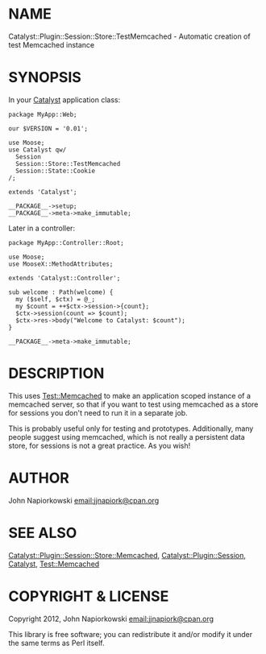 # NAME

Catalyst::Plugin::Session::Store::TestMemcached - Automatic creation of test Memcached instance

# SYNOPSIS

In your [Catalyst](http://search.cpan.org/perldoc?Catalyst) application class:

    package MyApp::Web;

    our $VERSION = '0.01';

    use Moose;
    use Catalyst qw/
      Session
      Session::Store::TestMemcached
      Session::State::Cookie
    /;

    extends 'Catalyst';

    __PACKAGE__->setup;
    __PACKAGE__->meta->make_immutable;

Later in a controller:

    package MyApp::Controller::Root;

    use Moose;
    use MooseX::MethodAttributes;

    extends 'Catalyst::Controller';

    sub welcome : Path(welcome) {
      my ($self, $ctx) = @_;
      my $count = ++$ctx->session->{count};
      $ctx->session(count => $count);
      $ctx->res->body("Welcome to Catalyst: $count");
    }

    __PACKAGE__->meta->make_immutable;

# DESCRIPTION

This uses [Test::Memcached](http://search.cpan.org/perldoc?Test::Memcached) to make an application scoped instance of a
memcached server, so that if you want to test using memcached as a store for
sessions you don't need to run it in a separate job.

This is probably useful only for testing and prototypes.  Additionally, many
people suggest using memcached, which is not really a persistent data store,
for sessions is not a great practice.  As you wish!

# AUTHOR

John Napiorkowski [email:jjnapiork@cpan.org](email:jjnapiork@cpan.org)

# SEE ALSO

[Catalyst::Plugin::Session::Store::Memcached](http://search.cpan.org/perldoc?Catalyst::Plugin::Session::Store::Memcached), [Catalyst::Plugin::Session](http://search.cpan.org/perldoc?Catalyst::Plugin::Session),
[Catalyst](http://search.cpan.org/perldoc?Catalyst), [Test::Memcached](http://search.cpan.org/perldoc?Test::Memcached)

# COPYRIGHT & LICENSE

Copyright 2012, John Napiorkowski [email:jjnapiork@cpan.org](email:jjnapiork@cpan.org)

This library is free software; you can redistribute it and/or modify it under
the same terms as Perl itself.
